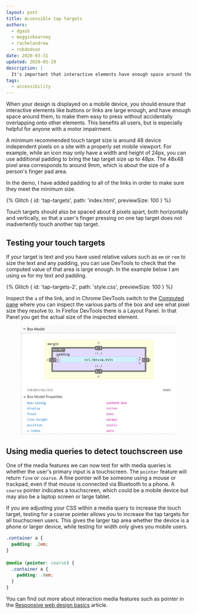 ```yaml
---
layout: post
title: Accessible tap targets
authors:
  - dgash
  - megginkearney
  - rachelandrew
  - robdodson
date: 2020-03-31
updated: 2020-05-29
description: |
  It's important that interactive elements have enough space around them, when used on a mobile or touchscreen device. This will help everyone, but especially those with motor impairments.
tags:
  - accessibility
---
```


When your design is displayed on a mobile device,
you should ensure that interactive elements like buttons or links are large enough,
and have enough space around them,
to make them easy to press without accidentally overlapping onto other elements.
This benefits all users,
but is especially helpful for anyone with a motor impairment.

A minimum recommended touch target size is around 48 device independent pixels
on a site with a properly set mobile viewport.
For example, while an icon may only have a width and height of 24px,
you can use additional padding to bring the tap target size up to 48px.
The 48x48 pixel area corresponds to around 9mm,
which is about the size of a person's finger pad area.

In the demo, I have added padding to all of the links in order to make sure they meet the minimum size.

{% Glitch {
  id: 'tap-targets',
  path: 'index.html',
  previewSize: 100
} %}

Touch targets should also be spaced about 8 pixels apart,
both horizontally and vertically,
so that a user's finger pressing on one tap target does not inadvertently touch another tap target.

## Testing your touch targets

If your target is text and you have used relative values such as `em` or `rem` to size the text and any padding,
you can use DevTools to check that the computed value of that area is large enough.
In the example below I am using `em` for my text and padding.

{% Glitch {
  id: 'tap-targets-2',
  path: 'style.css',
  previewSize: 100
} %}

Inspect the `a` of the link,
and in Chrome DevTools switch to the [Computed pane](https://developers.google.com/web/tools/chrome-devtools/css/overrides#computed)  where you can inspect the various parts of the box
and see what pixel size they resolve to.
In Firefox DevTools there is a Layout Panel.
In that Panel you get the actual size of the inspected element.

<figure class="w-figure" style="max-width: 500px">
  <img src="./firefox-layout.jpg" alt="The Layout Panel in Firefox DevTools showing the size of the a element">
</figure>

## Using media queries to detect touchscreen use

One of the media features we can now test for with media queries
is whether the user's primary input is a touchscreen.
The `pointer` feature will return `fine` or `coarse`.
A fine pointer will be someone using a mouse or trackpad,
even if that mouse is connected via Bluetooth to a phone.
A `coarse` pointer indicates a touchscreen,
which could be a mobile device but may also be a laptop screen or large tablet.

If you are adjusting your CSS within a media query to increase the touch target,
testing for a coarse pointer allows you to increase the tap targets for all touchscreen users.
This gives the larger tap area whether the device is a phone or larger device,
while testing for width only gives you mobile users.

```css
.container a {
  padding: .2em;
}

@media (pointer: coarse) {
  .container a {
    padding: .8em;
  }
}
```

You can find out more about interaction media features such as pointer
in the [Responsive web design basics](/responsive-web-design-basics/) article.
